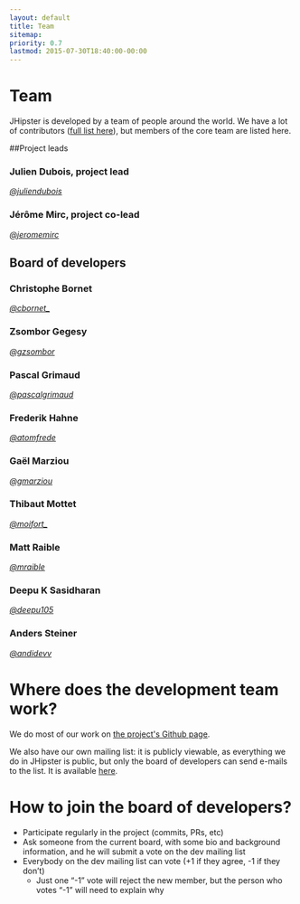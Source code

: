 ```yaml
---
layout: default
title: Team
sitemap:
priority: 0.7
lastmod: 2015-07-30T18:40:00-00:00
---
```


# <i class="fa fa-coffee"></i> Team

JHipster is developed by a team of people around the world. We have a lot of contributors ([full list here](https://github.com/jhipster/generator-jhipster/graphs/contributors)), but members of the core team are listed here.

##Project leads

### Julien Dubois, project lead
_[@juliendubois](https://twitter.com/juliendubois)_

### Jérôme Mirc, project co-lead
_[@jeromemirc](https://twitter.com/jeromemirc)_

## Board of developers

### Christophe Bornet
_[@cbornet_](https://twitter.com/cbornet_)_

### Zsombor Gegesy
_[@gzsombor](https://twitter.com/gzsombor)_

### Pascal Grimaud
_[@pascalgrimaud](https://twitter.com/pascalgrimaud)_

### Frederik Hahne
_[@atomfrede](https://twitter.com/atomfrede)_

### Gaël Marziou
_[@gmarziou](https://twitter.com/gmarziou)_

### Thibaut Mottet
_[@moifort_](https://twitter.com/moifort_)_

### Matt Raible
_[@mraible](https://twitter.com/mraible)_

### Deepu K Sasidharan
_[@deepu105](https://twitter.com/deepu105)_

### Anders Steiner
_[@andidevv](https://twitter.com/andidevv)_


# Where does the development team work?

We do most of our work on [the project's Github page](https://github.com/jhipster/generator-jhipster).

We also have our own mailing list: it is publicly viewable, as everything we do in JHipster is public, but only the board of developers can send e-mails to the list. It is available [here](https://groups.google.com/forum/?hl=en#!forum/jhipster-dev).

# How to join the board of developers?

- Participate regularly in the project (commits, PRs, etc)
- Ask someone from the current board, with some bio and background information, and he will submit a vote on the dev mailing list
- Everybody on the dev mailing list can vote (+1 if they agree, -1 if they don’t)
    - Just one “-1” vote will reject the new member, but the person who votes “-1” will need to explain why
